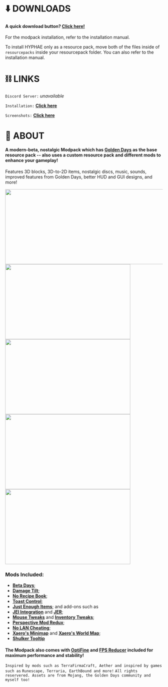 # :arrow_down: ​DOWNLOADS

#### A quick download button? [**Click here!**](https://github.com/Plaic/HYPHAE/raw/main/HYPHAE%201.1a.zip)

For the modpack installation, refer to the installation manual.

To install HYPHAE only as a resource pack, move both of the files inside of `resourcepacks` inside your resourcepack folder. You can also refer to the installation manual.



# :chains: LINKS

`Discord Server:` *unavailable*

`Installation:`  [**Click here**](https://github.com/Plaic/HYPHAE/blob/main/INSTALLATION.md)

`Screenshots:`  [**Click here**](https://github.com/Plaic/HYPHAE/blob/main/GALLERY.md)





# :cherry_blossom: ABOUT 

#### A modern-beta, nostalgic Modpack which has [**Golden Days**](https://www.curseforge.com/minecraft/texture-packs/golden-days) as the base resource pack -- also uses a custom resource pack and different mods to enhance your gameplay!
Features 3D blocks, 3D-to-2D items, nostalgic discs, music, sounds, improved features from Golden Days, better HUD and GUI designs, and more!

<img src="https://cdn.discordapp.com/attachments/814576703316819979/817588847125725235/logo.png" width="600" height="240">

<img src="https://media.discordapp.net/attachments/814576703316819979/817595298368847922/SCREENIE_26.jpg" width="400" height="240">

<img src="https://media.discordapp.net/attachments/814576703316819979/817608588574851102/SCREENIE_10.jpg" width="400" height="240">

<img src="https://cdn.discordapp.com/attachments/814576703316819979/817608582563364884/SCREENIE_1.jpg" width="400" height="240">

<img src="https://media.discordapp.net/attachments/814576703316819979/817608584380022815/SCREENIE_20.jpg" width="400" height="240">

### Mods Included:

- [**Beta Days**](https://www.curseforge.com/minecraft/mc-mods/beta-days);
- [**Damage Tilt**](https://www.curseforge.com/minecraft/mc-mods/damage-tilt);
- [**No Recipe Book**](https://www.curseforge.com/minecraft/mc-mods/no-recipe-book);
- [**Toast Control**](https://www.curseforge.com/minecraft/mc-mods/toast-control);
- [**Just Enough Items**](https://www.curseforge.com/minecraft/mc-mods/jei); and add-ons such as
- [**JEI Integration**](https://www.curseforge.com/minecraft/mc-mods/jei-integration) and [**JER**](https://www.curseforge.com/minecraft/mc-mods/just-enough-resources-jer);
- [**Mouse Tweaks**](https://www.curseforge.com/minecraft/mc-mods/mouse-tweaks) and [**Inventory Tweaks**](https://www.curseforge.com/minecraft/mc-mods/inventory-tweaks);
- [**Perspective Mod Redux**](https://www.curseforge.com/minecraft/mc-mods/perspective-mod-redux);
- [**No LAN Cheating**](https://www.curseforge.com/minecraft/mc-mods/no-lan-cheating);
- [**Xaero's Minimap**](https://www.curseforge.com/minecraft/mc-mods/xaeros-minimap) and [**Xaero's World Map**](https://www.curseforge.com/minecraft/mc-mods/xaeros-world-map);
- [**Shulker Tooltip**](https://www.curseforge.com/minecraft/mc-mods/shulker-tooltip)

#### The Modpack also comes with [**OptiFine**](https://optifine.net) and [**FPS Reducer**](https://www.curseforge.com/minecraft/mc-mods/fps-reducer) included for maximum performance and stability!


`Inspired by mods such as TerraFirmaCraft, Aether and inspired by games such as`
`Runescape, Terraria, EarthBound and more!`
`All rights reservered. Assets are from Mojang, the Golden Days community and`
`myself too!`